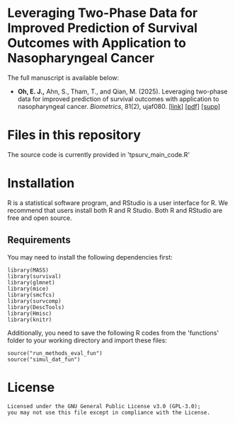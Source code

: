 # Leveraging Two-Phase Data for Improved Prediction of Survival Outcomes with Application to Nasopharyngeal Cancer
The full manuscript is available below:
* __Oh, E. J.,__ Ahn, S., Tham, T., and Qian, M. (2025). Leveraging two-phase data for improved prediction of survival outcomes with application to nasopharyngeal cancer. _Biometrics_, 81(2), ujaf080. [[link]](https://academic.oup.com/biometrics/article/doi/10.1093/biomtc/ujaf080/8174609?utm_source=authortollfreelink&utm_campaign=biometrics&utm_medium=email&guestAccessKey=3eeab5b5-3196-45c2-a2dc-26cd057f53c8) [[pdf]](https://oheunj.github.io/files/ujaf080.pdf) [[supp]](https://oheunj.github.io/files/BIOM_SuppMaterials_TwoPhaseSurv.pdf)

# Files in this repository
The source code is currently provided in 'tpsurv_main_code.R'

# Installation
R is a statistical software program, and RStudio is a user interface for R. We recommend that users install both R and R Studio. Both R and RStudio are free and open source.

## Requirements
You may need to install the following dependencies first:
```{r}
library(MASS)
library(survival)
library(glmnet)
library(mice)
library(smcfcs)
library(survcomp)
library(DescTools)
library(Hmisc)
library(knitr)
```
Additionally, you need to save the following R codes from the 'functions' folder to your working directory and import these files:
```{r}
source("run_methods_eval_fun")
source("simul_dat_fun")
```
# License
```{r}
Licensed under the GNU General Public License v3.0 (GPL-3.0);
you may not use this file except in compliance with the License.
```
